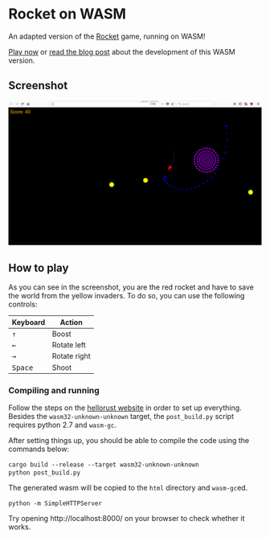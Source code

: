 Rocket on WASM
==============

An adapted version of the [Rocket](https://github.com/aochagavia/rocket) game, running on WASM!

[Play now](https://thread-safe.nl/rocket) or
[read the blog post](https://aochagavia.github.io/blog/rocket---a-rust-game-running-on-wasm/)
about the development of this WASM version.

## Screenshot

![Screenshot](screenshots/gameplay1.png)

## How to play

As you can see in the screenshot, you are the red rocket and have to save the world from
the yellow invaders. To do so, you can use the following controls:

Keyboard                | Action
----------------------- | ------------
<kbd>&uparrow;</kbd>    | Boost
<kbd>&leftarrow;</kbd>  | Rotate left
<kbd>&rightarrow;</kbd> | Rotate right
<kbd>Space</kbd>        | Shoot

### Compiling and running

Follow the steps on the [hellorust website](https://www.hellorust.com/setup/wasm-target/)
in order to set up everything. Besides the `wasm32-unknown-unknown` target, the `post_build.py`
script requires python 2.7 and `wasm-gc`.

After setting things up, you should be able to compile the code using the commands below:

```
cargo build --release --target wasm32-unknown-unknown
python post_build.py
```

The generated wasm will be copied to the `html` directory and `wasm-gc`ed.

```
python -m SimpleHTTPServer
```

Try opening http://localhost:8000/ on your browser to check whether it works.
